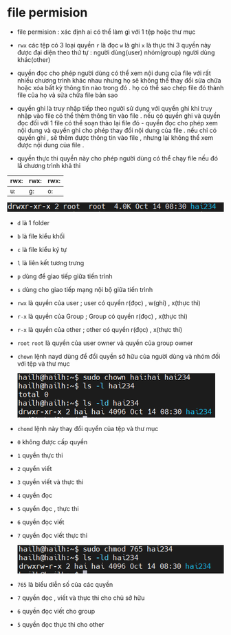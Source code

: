 # file permision 
- file permision : xác định ai có thể làm gì với 1 tệp hoặc thư mục 
 - `rwx` các tệp có 3 loại quyền `r` là đọc `w` là ghi `x` là thực thi  3 quyền này được đại diện theo thứ tự : người dùng(user) nhóm(group) người dùng khác(other)

 - quyền đọc cho phép người dùng có thể xem nội dung của file với rất nhiều chương trình khác nhau nhưng họ sẽ không thể thay đổi sửa chữa hoặc xóa bất kỳ thông tin nào trong đó . họ có thể sao chép file đó thành file của họ và sửa chữa file bản sao

 - quyền ghi là truy nhập tiếp theo người sử dụng với quyền ghi khi truy nhập vào file có thể thêm thông tin vào file . nếu có quyền ghi và quyền đọc đối với 1 file có thể soạn thảo lại file đó - quyền đọc cho phép xem nội dung và quyền ghi cho phép thay đổi nội dung của file . nếu chỉ có quyền ghi , sẽ thêm được thông tin vào file , nhưng lại không thể xem được nội dung của file . 

 - quyền thực thi quyền này cho phép người dùng có thể chạy file nếu đó lầ chương trình khả thi 

  | rwx: | rwx: | rwx: |
 | :---| :---| :---|
 | u: | g: | o: |

  ![](./images/c.png)

 - `d` là 1 folder
 - `b` là file kiểu khối 
 - `c` là file kiểu ký tự 
 - `l` là liên kết tương trưng 
 - `p` dùng để giao tiếp giữa tiến trình 
 - `s` dùng cho giao tiếp mạng nội bộ giữa  tiến trình 
 - `rwx` là quyền của user ; user có quyền r(đọc) , w(ghi) , x(thực thi)
 - `r-x` là quyền của Group ; Group có quyền r(đọc) , x(thực thi)
 - `r-x` là quyền của other ; other có quyền r(đọc) , x(thực thi)
 - `root` `root` là quyền của user owner và quyền của group owner

- `chown` lệnh nayd dùng để đổi quyền sở hữu của người dùng và nhóm đối với tệp và thư mục 

  ![](./images/l.png)

- `chomd` lệnh này thay đổi quyền của tệp và thư mục 
- `0` không được cấp quyền 
- `1` quyền thực thi 
- `2` quyền viết 
- `3` quyền viết và thực thi 
- `4` quyền đọc 
- `5` quyền đọc , thực thi 
- `6` quyền đọc viết 
- `7` quyền đọc viết thực thi

  ![](./images/t.png)

- `765` là biểu diễn số của các quyền 
- `7` quyền đọc , viết và thực thi cho chủ sở hữu 
- `6` quyền đọc viết cho group
- `5` quyền đọc thực thi cho other 



